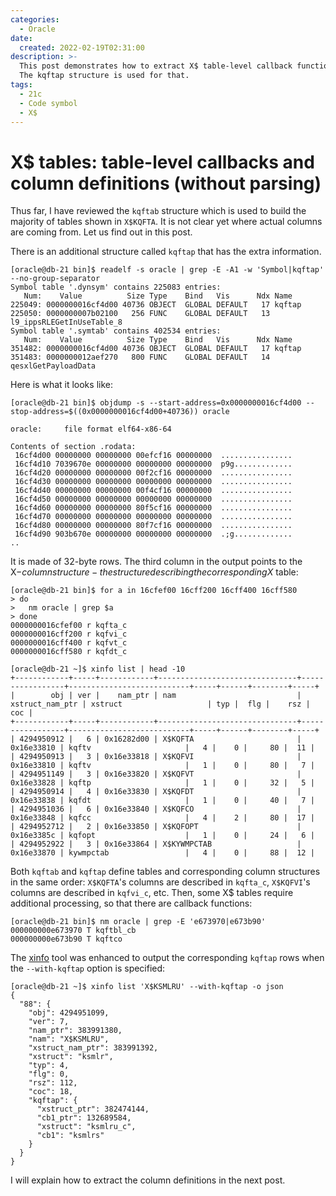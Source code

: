 ```yaml
---
categories:
  - Oracle
date:
  created: 2022-02-19T02:31:00
description: >-
  This post demonstrates how to extract X$ table-level callback functions and column definitions.
  The kqftap structure is used for that.
tags:
  - 21c
  - Code symbol
  - X$
---
```


# X$ tables: table-level callbacks and column definitions (without parsing)

Thus far, I have reviewed the `kqftab` structure which is used to build the majority of tables shown in `X$KQFTA`.
It is not clear yet where actual columns are coming from.
Let us find out in this post.

<!-- more -->

There is an additional structure called `kqftap` that has the extra information.

```
[oracle@db-21 bin]$ readelf -s oracle | grep -E -A1 -w 'Symbol|kqftap' --no-group-separator
Symbol table '.dynsym' contains 225083 entries:
   Num:    Value          Size Type    Bind   Vis      Ndx Name
225049: 0000000016cf4d00 40736 OBJECT  GLOBAL DEFAULT   17 kqftap
225050: 0000000007b02100   256 FUNC    GLOBAL DEFAULT   13 l9_ippsRLEGetInUseTable_8
Symbol table '.symtab' contains 402534 entries:
   Num:    Value          Size Type    Bind   Vis      Ndx Name
351482: 0000000016cf4d00 40736 OBJECT  GLOBAL DEFAULT   17 kqftap
351483: 0000000012aef270   800 FUNC    GLOBAL DEFAULT   14 qesxlGetPayloadData
```

Here is what it looks like:

```
[oracle@db-21 bin]$ objdump -s --start-address=0x0000000016cf4d00 --stop-address=$((0x0000000016cf4d00+40736)) oracle

oracle:     file format elf64-x86-64

Contents of section .rodata:
 16cf4d00 00000000 00000000 00efcf16 00000000  ................
 16cf4d10 7039670e 00000000 00000000 00000000  p9g.............
 16cf4d20 00000000 00000000 00f2cf16 00000000  ................
 16cf4d30 00000000 00000000 00000000 00000000  ................
 16cf4d40 00000000 00000000 00f4cf16 00000000  ................
 16cf4d50 00000000 00000000 00000000 00000000  ................
 16cf4d60 00000000 00000000 80f5cf16 00000000  ................
 16cf4d70 00000000 00000000 00000000 00000000  ................
 16cf4d80 00000000 00000000 80f7cf16 00000000  ................
 16cf4d90 903b670e 00000000 00000000 00000000  .;g.............
..
```

It is made of 32-byte rows.
The third column in the output points to the X$-column structure - the structure describing the corresponding X$ table:

```
[oracle@db-21 bin]$ for a in 16cfef00 16cff200 16cff400 16cff580
> do
>   nm oracle | grep $a
> done
0000000016cfef00 r kqfta_c
0000000016cff200 r kqfvi_c
0000000016cff400 r kqfvt_c
0000000016cff580 r kqfdt_c

[oracle@db-21 ~]$ xinfo list | head -10
+------------+-----+------------+-------------------------------+-----------------+---------------------------+-----+------+--------+-----+
|        obj | ver |    nam_ptr | nam                           | xstruct_nam_ptr | xstruct                   | typ |  flg |    rsz | coc |
+------------+-----+------------+-------------------------------+-----------------+---------------------------+-----+------+--------+-----+
| 4294950912 |   6 | 0x16282d00 | X$KQFTA                       |      0x16e33810 | kqftv                     |   4 |    0 |     80 |  11 |
| 4294950913 |   3 | 0x16e33818 | X$KQFVI                       |      0x16e33810 | kqftv                     |   1 |    0 |     80 |   7 |
| 4294951149 |   3 | 0x16e33820 | X$KQFVT                       |      0x16e33828 | kqftp                     |   1 |    0 |     32 |   5 |
| 4294950914 |   4 | 0x16e33830 | X$KQFDT                       |      0x16e33838 | kqfdt                     |   1 |    0 |     40 |   7 |
| 4294951036 |   6 | 0x16e33840 | X$KQFCO                       |      0x16e33848 | kqfcc                     |   4 |    2 |     80 |  17 |
| 4294952712 |   2 | 0x16e33850 | X$KQFOPT                      |      0x16e3385c | kqfopt                    |   1 |    0 |     24 |   6 |
| 4294952922 |   3 | 0x16e33864 | X$KYWMPCTAB                   |      0x16e33870 | kywmpctab                 |   4 |    0 |     88 |  12 |
```

Both `kqftab` and `kqftap` define tables and corresponding column structures in the same order: `X$KQFTA`'s columns are described in `kqfta_c`, `X$KQFVI`'s columns are described in `kqfvi_c`, etc.
Then, some X$ tables require additional processing, so that there are callback functions:

```
[oracle@db-21 bin]$ nm oracle | grep -E 'e673970|e673b90'
000000000e673970 T kqftbl_cb
000000000e673b90 T kqftco
```

The [xinfo](/tools.md#xinfo) tool was enhanced to output the corresponding `kqftap` rows when the `--with-kqftap` option is specified:

```
[oracle@db-21 ~]$ xinfo list 'X$KSMLRU' --with-kqftap -o json
{
  "88": {
    "obj": 4294951099,
    "ver": 7,
    "nam_ptr": 383991380,
    "nam": "X$KSMLRU",
    "xstruct_nam_ptr": 383991392,
    "xstruct": "ksmlr",
    "typ": 4,
    "flg": 0,
    "rsz": 112,
    "coc": 18,
    "kqftap": {
      "xstruct_ptr": 382474144,
      "cb1_ptr": 132689584,
      "xstruct": "ksmlru_c",
      "cb1": "ksmlrs"
    }
  }
}
```

I will explain how to extract the column definitions in the next post.
